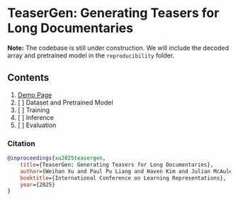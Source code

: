 # TeaserGen: Generating Teasers for Long Documentaries

**Note:** The codebase is still under construction. We will include the decoded array and pretrained model in the `reproducibility` folder.

## Contents

1. [Demo Page](https://wx83.github.io/TeaserGen_Official/)
2. [ ] Dataset and Pretrained Model
3. [ ] Training
4. [ ] Inference
5. [ ] Evaluation

### Citation

```bibtex
@inproceedings{xu2025teasergen,
    title={TeaserGen: Generating Teasers for Long Documentaries},
    author={Weihan Xu and Paul Pu Liang and Haven Kim and Julian McAuley and Taylor Berg-Kirkpatrick and Hao-Wen Dong},
    booktitle={International Conference on Learning Representations},
    year={2025}
}
